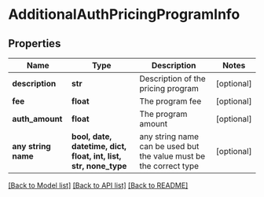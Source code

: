 # AdditionalAuthPricingProgramInfo


## Properties
Name | Type | Description | Notes
------------ | ------------- | ------------- | -------------
**description** | **str** | Description of the pricing program | [optional] 
**fee** | **float** | The program fee | [optional] 
**auth_amount** | **float** | The program amount | [optional] 
**any string name** | **bool, date, datetime, dict, float, int, list, str, none_type** | any string name can be used but the value must be the correct type | [optional]

[[Back to Model list]](../README.md#documentation-for-models) [[Back to API list]](../README.md#documentation-for-api-endpoints) [[Back to README]](../README.md)


